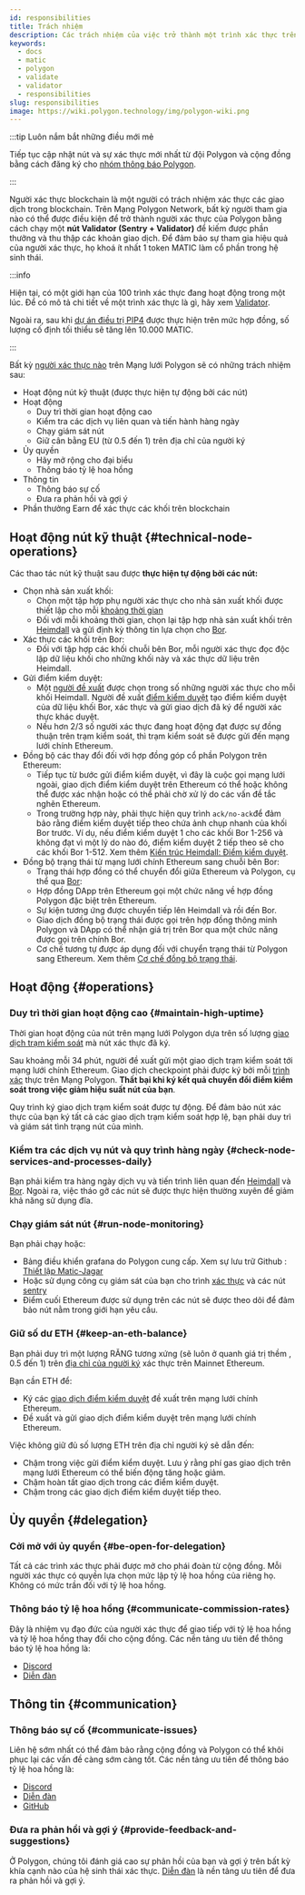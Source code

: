 ```yaml
---
id: responsibilities
title: Trách nhiệm
description: Các trách nhiệm của việc trở thành một trình xác thực trên Polygon Network
keywords:
  - docs
  - matic
  - polygon
  - validate
  - validator
  - responsibilities
slug: responsibilities
image: https://wiki.polygon.technology/img/polygon-wiki.png
---
```


:::tip Luôn nắm bắt những điều mới mẻ

Tiếp tục cập nhật nút và sự xác thực mới nhất từ đội Polygon và cộng đồng bằng cách đăng ký cho [nhóm thông báo Polygon](https://polygon.technology/notifications/).

:::

Người xác thực blockchain là một người có trách nhiệm xác thực các giao dịch trong blockchain. Trên Mạng Polygon Network, bất kỳ người tham gia nào có thể được điều kiện để trở thành người xác thực của Polygon bằng cách chạy một **nút Validator (Sentry + Validator)** để kiếm được phần thưởng và thu thập các khoản giao dịch. Để đảm bảo sự tham gia hiệu quả của người xác thực, họ khoá ít nhất 1 token MATIC làm cổ phần trong hệ sinh thái.

:::info

Hiện tại, có một giới hạn của 100 trình xác thực đang hoạt động trong một lúc. Để có mô tả chi tiết về một trình xác thực là gì, hãy xem [Validator](/maintain/validator/architecture).

Ngoài ra, sau khi [<ins>dự án điều trị PIP4</ins>](https://forum.polygon.technology/t/pip-4-validator-performance-management/9956) được thực hiện trên mức hợp đồng, số lượng cố định tối thiểu sẽ tăng lên 10.000 MATIC.

:::

Bất kỳ [người xác thực nào](/maintain/glossary.md#validator) trên Mạng lưới Polygon sẽ có những trách nhiệm sau:

* Hoạt động nút kỹ thuật (được thực hiện tự động bởi các nút)
* Hoạt động
  * Duy trì thời gian hoạt động cao
  * Kiểm tra các dịch vụ liên quan và tiến hành hàng ngày
  * Chạy giám sát nút
  * Giữ cân bằng EU (từ 0.5 đến 1) trên địa chỉ của người ký
* Ủy quyền
  * Hãy mở rộng cho đại biểu
  * Thông báo tỷ lệ hoa hồng
* Thông tin
  * Thông báo sự cố
  * Đưa ra phản hồi và gợi ý
* Phần thưởng Earn để xác thực các khối trên blockchain

## Hoạt động nút kỹ thuật {#technical-node-operations}

Các thao tác nút kỹ thuật sau được **thực hiện tự động bởi các nút:**

* Chọn nhà sản xuất khối:
  * Chọn một tập hợp phụ người xác thực cho nhà sản xuất khối được thiết lập cho mỗi [khoảng thời gian](/docs/maintain/glossary.md#span)
  * Đối với mỗi khoảng thời gian, chọn lại tập hợp nhà sản xuất khối trên [Heimdall](/maintain/glossary.md#heimdall) và gửi định kỳ thông tin lựa chọn cho [Bor](/maintain/glossary.md#bor).
* Xác thực các khối trên Bor:
  * Đối với tập hợp các khối chuỗi bên Bor, mỗi người xác thực đọc độc lập dữ liệu khối cho những khối này và xác thực dữ liệu trên Heimdall.
* Gửi điểm kiểm duyệt:
  * Một [người đề xuất](/maintain/glossary.md#proposer) được chọn trong số những người xác thực cho mỗi khối Heimdall. Người đề xuất [điểm kiểm duyệt](/maintain/glossary.md#checkpoint-transaction) tạo điểm kiểm duyệt của dữ liệu khối Bor, xác thực và gửi giao dịch đã ký để người xác thực khác duyệt.
  * Nếu hơn 2/3 số người xác thực đang hoạt động đạt được sự đồng thuận trên trạm kiểm soát, thì trạm kiểm soát sẽ được gửi đến mạng lưới chính Ethereum.
* Đồng bộ các thay đổi đối với hợp đồng góp cổ phần Polygon trên Ethereum:
  * Tiếp tục từ bước gửi điểm kiểm duyệt, vì đây là cuộc gọi mạng lưới ngoài, giao dịch điểm kiểm duyệt trên Ethereum có thể hoặc không thể được xác nhận hoặc có thể phải chờ xử lý do các vấn đề tắc nghẽn Ethereum.
  * Trong trường hợp này, phải thực hiện quy trình `ack/no-ack`để đảm bảo rằng điểm kiểm duyệt tiếp theo chứa ảnh chụp nhanh của khối Bor trước. Ví dụ, nếu điểm kiểm duyệt 1 cho các khối Bor 1-256 và không đạt vì một lý do nào đó, điểm kiểm duyệt 2 tiếp theo sẽ cho các khối Bor 1-512. Xem thêm [Kiến trúc Heimdall: Điểm kiểm duyệt](/pos/heimdall/checkpoint).
* Đồng bộ trạng thái từ mạng lưới chính Ethereum sang chuỗi bên Bor:
  * Trạng thái hợp đồng có thể chuyển đổi giữa Ethereum và Polygon, cụ thể qua [Bor](/maintain/glossary.md#bor):
  * Hợp đồng DApp trên Ethereum gọi một chức năng về hợp đồng Polygon đặc biệt trên Ethereum.
  * Sự kiện tương ứng được chuyển tiếp lên Heimdall và rồi đến Bor.
  * Giao dịch đồng bộ trạng thái được gọi trên hợp đồng thông minh Polygon và DApp có thể nhận giá trị trên Bor qua một chức năng được gọi trên chính Bor.
  * Cơ chế tương tự được áp dụng đối với chuyển trạng thái từ Polygon sang Ethereum. Xem thêm [Cơ chế đồng bộ trạng thái](/docs/pos/state-sync/state-sync).

## Hoạt động {#operations}

### Duy trì thời gian hoạt động cao {#maintain-high-uptime}

Thời gian hoạt động của nút trên mạng lưới Polygon dựa trên số lượng [giao dịch trạm kiểm soát](/docs/maintain/glossary.md#checkpoint-transaction) mà nút xác thực đã ký.

Sau khoảng mỗi 34 phút, người đề xuất gửi một giao dịch trạm kiểm soát tới mạng lưới chính Ethereum. Giao dịch checkpoint phải được ký bởi mỗi [trình xác](/maintain/glossary.md#validator) thực trên Mạng Polygon. **Thất bại khi ký kết quả chuyển đổi điểm kiểm soát trong việc giảm hiệu suất nút của bạn**.

Quy trình ký giao dịch trạm kiểm soát được tự động. Để đảm bảo nút xác thực của bạn ký tất cả các giao dịch trạm kiểm soát hợp lệ, bạn phải duy trì và giám sát tình trạng nút của mình.

### Kiểm tra các dịch vụ nút và quy trình hàng ngày {#check-node-services-and-processes-daily}

Bạn phải kiểm tra hàng ngày dịch vụ và tiến trình liên quan đến [Heimdall](/maintain/glossary.md#heimdall) và [Bor](/maintain/glossary.md#bor). Ngoài ra, việc tháo gỡ các nút sẽ được thực hiện thường xuyên để giảm khả năng sử dụng đĩa.

### Chạy giám sát nút {#run-node-monitoring}

Bạn phải chạy hoặc:

* Bảng điều khiển grafana do Polygon cung cấp. Xem sự lưu trữ Github : [Thiết lập Matic-Jagar](https://github.com/vitwit/matic-jagar)
* Hoặc sử dụng công cụ giám sát của bạn cho trình [xác thực](/maintain/glossary.md#validator) và các nút [sentry](/maintain/glossary.md#sentry)
* Điểm cuối Ethereum được sử dụng trên các nút sẽ được theo dõi để đảm bảo nút nằm trong giới hạn yêu cầu.

### Giữ số dư ETH {#keep-an-eth-balance}

Bạn phải duy trì một lượng RĂNG tương xứng (sẽ luôn ở quanh giá trị thềm , 0.5 đến 1) trên [địa chỉ của người ký](/maintain/glossary.md#signer-address) xác thực trên Mainnet Ethereum.

Bạn cần ETH để:

* Ký các [giao dịch điểm kiểm duyệt](/maintain/glossary.md#checkpoint-transaction) đề xuất trên mạng lưới chính Ethereum.
* Đề xuất và gửi giao dịch điểm kiểm duyệt trên mạng lưới chính Ethereum.

Việc không giữ đủ số lượng ETH trên địa chỉ người ký sẽ dẫn đến:

* Chậm trong việc gửi điểm kiểm duyệt. Lưu ý rằng phí gas giao dịch trên mạng lưới Ethereum có thể biến động tăng hoặc giảm.
* Chậm hoàn tất giao dịch trong các điểm kiểm duyệt.
* Chậm trong các giao dịch điểm kiểm duyệt tiếp theo.

## Ủy quyền {#delegation}

### Cởi mở với ủy quyền {#be-open-for-delegation}

Tất cả các trình xác thực phải được mở cho phái đoàn từ cộng đồng. Mỗi người xác thực có quyền lựa chọn mức lập tỷ lệ hoa hồng của riêng họ. Không có mức trần đối với tỷ lệ hoa hồng.

### Thông báo tỷ lệ hoa hồng {#communicate-commission-rates}

Đây là nhiệm vụ đạo đức của người xác thực để giao tiếp với tỷ lệ hoa hồng và tỷ lệ hoa hồng thay đổi cho cộng đồng. Các nền tảng ưu tiên để thông báo tỷ lệ hoa hồng là:

* [Discord](https://discord.com/invite/0xPolygon)
* [Diễn đàn](https://forum.polygon.technology/)

## Thông tin {#communication}

### Thông báo sự cố {#communicate-issues}

Liên hệ sớm nhất có thể đảm bảo rằng cộng đồng và Polygon có thể khôi phục lại các vấn đề càng sớm càng tốt. Các nền tảng ưu tiên để thông báo tỷ lệ hoa hồng là:

* [Discord](https://discord.com/invite/0xPolygon)
* [Diễn đàn](https://forum.polygon.technology/)
* [GitHub](https://github.com/maticnetwork)

### Đưa ra phản hồi và gợi ý {#provide-feedback-and-suggestions}

Ở Polygon, chúng tôi đánh giá cao sự phản hồi của bạn và gợi ý trên bất kỳ khía cạnh nào của hệ sinh thái xác thực. [Diễn đàn](https://forum.polygon.technology/) là nền tảng ưu tiên để đưa ra phản hồi và gợi ý.
